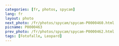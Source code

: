 ```yaml
---
categories: [fr, photos, spycam]
lang: fr
layout: photo
next_photo: /fr/photos/spycam/spycam-P0000460.html
picname: P0000463
prev_photo: /fr/photos/spycam/spycam-P0000462.html
tags: [Fotofalle, Leopard]
---
```

